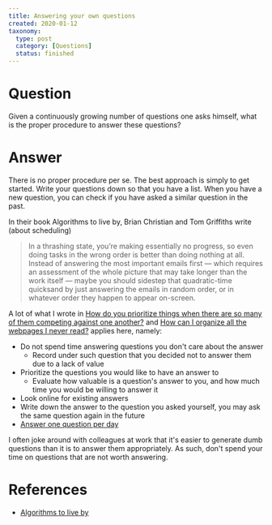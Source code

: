 ```yaml
---
title: Answering your own questions
created: 2020-01-12
taxonomy:
  type: post
  category: [Questions]
  status: finished
---
```


# Question
Given a continuously growing number of questions one asks himself, what is the proper procedure to answer these questions?

# Answer
There is no proper procedure per se. The best approach is simply to get started. Write your questions down so that you have a list. When you have a new question, you can check if you have asked a similar question in the past.

In their book Algorithms to live by, Brian Christian and Tom Griffiths write (about scheduling)

> In a thrashing state, you’re making essentially no progress, so even doing tasks in the wrong order is better than doing nothing at all. Instead of answering the most important emails first — which requires an assessment of the whole picture that may take longer than the work itself — maybe you should sidestep that quadratic-time quicksand by just answering the emails in random order, or in whatever order they happen to appear on-screen.

A lot of what I wrote in [How do you prioritize things when there are so many of them competing against one another?](../04) and [How can I organize all the webpages I never read?](../07) applies here, namely:

* Do not spend time answering questions you don't care about the answer
	* Record under such question that you decided not to answer them due to a lack of value
* Prioritize the questions you would like to have an answer to
	* Evaluate how valuable is a question's answer to you, and how much time you would be willing to answer it
* Look online for existing answers
* Write down the answer to the question you asked yourself, you may ask the same question again in the future
* [Answer one question per day](../../..)

I often joke around with colleagues at work that it's easier to generate dumb questions than it is to answer them appropriately. As such, don't spend your time on questions that are not worth answering.

# References
* [Algorithms to live by](https://www.goodreads.com/book/show/25666050-algorithms-to-live-by)
